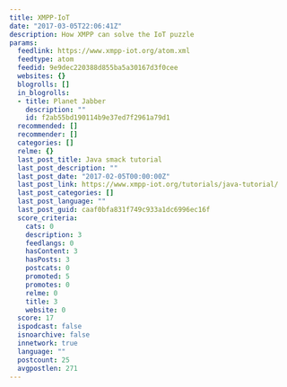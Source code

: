 ```yaml
---
title: XMPP-IoT
date: "2017-03-05T22:06:41Z"
description: How XMPP can solve the IoT puzzle
params:
  feedlink: https://www.xmpp-iot.org/atom.xml
  feedtype: atom
  feedid: 9e9dec220388d855ba5a30167d3f0cee
  websites: {}
  blogrolls: []
  in_blogrolls:
  - title: Planet Jabber
    description: ""
    id: f2ab55bd190114b9e37ed7f2961a79d1
  recommended: []
  recommender: []
  categories: []
  relme: {}
  last_post_title: Java smack tutorial
  last_post_description: ""
  last_post_date: "2017-02-05T00:00:00Z"
  last_post_link: https://www.xmpp-iot.org/tutorials/java-tutorial/
  last_post_categories: []
  last_post_language: ""
  last_post_guid: caaf0bfa831f749c933a1dc6996ec16f
  score_criteria:
    cats: 0
    description: 3
    feedlangs: 0
    hasContent: 3
    hasPosts: 3
    postcats: 0
    promoted: 5
    promotes: 0
    relme: 0
    title: 3
    website: 0
  score: 17
  ispodcast: false
  isnoarchive: false
  innetwork: true
  language: ""
  postcount: 25
  avgpostlen: 271
---
```

